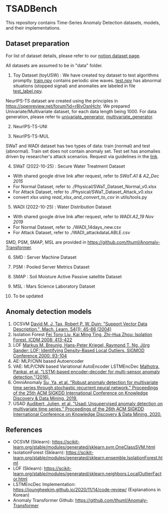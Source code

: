 # TSADBench

This repository contains Time-Series Anomaly Detection datasets, models, and their implementations.

## Dataset preparation

For list of dataset details, please refer to our [notion dataset page](https://carrtesy.notion.site/79cb1d595ec746a3a4c8371cedb2c608?v=440fdfeea2dc489d806e72b85d3d4da6). 

All datasets are assumed to be in "data" folder. 

1. Toy Dataset (toyUSW) : We have created toy dataset to test algorithms promptly. [train.npy](data/toyUSW/train.npy) contains periodic sine waves. [test.npy](data/toyUSW/test.npy) has abnormal situations (stopped signal) and anomalies are labeled in file [test_label.npy](data/toyUSW/test_label.npy).  

NeurIPS-TS dataset are created using the principles in https://openreview.net/forum?id=r8IvOsnHchr.
We prepared Univariate/Multivariate dataset, for each data length being 1000.
For data generation, please refer to [univariate_generator](https://github.com/carrtesy/DeepTSAD/blob/master/data/univariate_generator.py), [multivariate_generator](https://github.com/carrtesy/DeepTSAD/blob/master/data/multivariate_generator.py).

2. NeurIPS-TS-UNI

3. NeurIPS-TS-MUL

SWaT and WADI dataset has two types of data: train (normal) and test (abnormal).
Train set does not contain anomaly set. Test set has anomalies driven by researcher's attack scenarios.
Request via guidelines in the [link](https://itrust.sutd.edu.sg/itrust-labs_datasets/dataset_info/).

4. SWaT (2022-10-25) : Secure Water Treatment Dataset
- With shared google drive link after request, refer to *SWaT.A1 & A2_Dec 2015*
- For Normal Dataset, refer to ./Physical/SWaT_Dataset_Normal_v0.xlsx
- For Attack Dataset, refer to ./Physical/SWaT_Dataset_Attack_v0.xlsx
- convert xlsx using *read_xlsx_and_convert_to_csv* in utils/tools.py

5. WADI (2022-10-25) : Water Distribution Dataset
- With shared google drive link after request, refer to *WADI.A2_19 Nov 2019*
- For Normal Dataset, refer to ./WADI_14days_new.csv
- For Attack Dataset, refer to ./WADI_attackdataLABLE.csv

SMD, PSM, SMAP, MSL are provided in https://github.com/thuml/Anomaly-Transformer.

6. SMD : Server Machine Dataset

7. PSM : Pooled Server Metrics Dataset

8. SMAP : Soil Moisture Active Passive satellite Dataset

9. MSL : Mars Science Laboratory Dataset

10. To be updated

## Anomaly detection models

1. OCSVM [David M. J. Tax, Robert P. W. Duin:
"Support Vector Data Description.", Mach. Learn. 54(1): 45-66 (2004)](https://homepage.tudelft.nl/a9p19/papers/ML_SVDD_04.pdf)
2. Isolation Forest [Fei Tony Liu, Kai Ming Ting, Zhi-Hua Zhou:
Isolation Forest. ICDM 2008: 413-422](https://cs.nju.edu.cn/zhouzh/zhouzh.files/publication/icdm08b.pdf?q=isolation-forest)
3. LOF [Markus M. Breunig, Hans-Peter Kriegel, Raymond T. Ng, Jörg Sander:
LOF: Identifying Density-Based Local Outliers. SIGMOD Conference 2000: 93-104](https://dl.acm.org/doi/pdf/10.1145/335191.335388) 
4. AE: MLP/CNN based Autoencoder
5. VAE: MLP/CNN based Variational AutoEncoder
LSTMEncDec [Malhotra, Pankaj, et al. "LSTM-based encoder-decoder for multi-sensor anomaly detection."(2016).](https://arxiv.org/pdf/1607.00148v2.pdf)
6. OmniAnomaly [Su, Ya, et al. "Robust anomaly detection for multivariate time series through stochastic recurrent neural network." Proceedings of the 25th ACM SIGKDD International Conference on Knowledge Discovery & Data Mining. 2019.](https://dl.acm.org/doi/pdf/10.1145/3292500.3330672?casa_token=k52TYpPsw2QAAAAA:5PQRaCv7bH507y-pnpvFqLM_TDUmMMTlZU24P8coKzZmT6LVtFC-8dh8AmhTJ_kYZFl11NyxBSGi)
7. USAD
[Audibert, Julien, et al. "Usad: Unsupervised anomaly detection on multivariate time series." Proceedings of the 26th ACM SIGKDD International Conference on Knowledge Discovery & Data Mining. 2020.](https://dl.acm.org/doi/pdf/10.1145/3394486.3403392)

## References
- OCSVM (Sklearn): https://scikit-learn.org/stable/modules/generated/sklearn.svm.OneClassSVM.html
- IsolationForest (Sklearn): https://scikit-learn.org/stable/modules/generated/sklearn.ensemble.IsolationForest.html
- LOF (Sklearn): https://scikit-learn.org/stable/modules/generated/sklearn.neighbors.LocalOutlierFactor.html
- LSTMEncDec Implementation: https://joungheekim.github.io/2020/11/14/code-review/ (Explanations in Korean)
- Anomaly Transformer Github: https://github.com/thuml/Anomaly-Transformer
